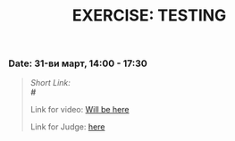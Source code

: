 <h1 align="center">EXERCISE: TESTING</h1>
    <br>

<h3>Date: 31-ви март, 14:00 - 17:30</h3>

<blockquote>
    <p>
        <i>
            Short Link: <br> 
            <b>
                #
            </b> 
        </i>
    </p>
    <p>
        Link for video: 
        <a href="#">Will be here</a>
    </p>
        <p>
        Link for Judge: 
        <a href="#">here</a>
    </p>
</blockquote>
